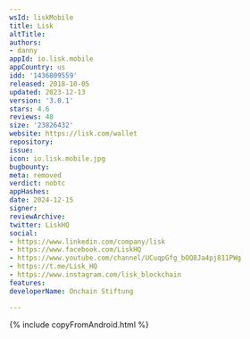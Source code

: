 ```yaml
---
wsId: liskMobile
title: Lisk
altTitle: 
authors:
- danny
appId: io.lisk.mobile
appCountry: us
idd: '1436809559'
released: 2018-10-05
updated: 2023-12-13
version: '3.0.1'
stars: 4.6
reviews: 48
size: '23826432'
website: https://lisk.com/wallet
repository: 
issue: 
icon: io.lisk.mobile.jpg
bugbounty: 
meta: removed
verdict: nobtc
appHashes: 
date: 2024-12-15
signer: 
reviewArchive: 
twitter: LiskHQ
social:
- https://www.linkedin.com/company/lisk
- https://www.facebook.com/LiskHQ
- https://www.youtube.com/channel/UCuqpGfg_bOQ8Ja4pj811PWg
- https://t.me/Lisk_HQ
- https://www.instagram.com/lisk_blockchain
features: 
developerName: Onchain Stiftung

---
```


{% include copyFromAndroid.html %}